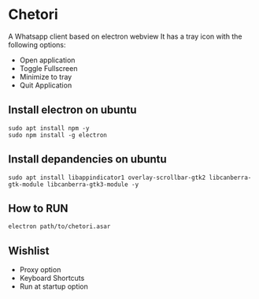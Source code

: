 # Chetori

A Whatsapp client based on electron webview
It has a tray icon with the following options:
- Open application
- Toggle Fullscreen
- Minimize to tray
- Quit Application

## Install electron on ubuntu
```
sudo apt install npm -y
sudo npm install -g electron
```

## Install depandencies on ubuntu
```
sudo apt install libappindicator1 overlay-scrollbar-gtk2 libcanberra-gtk-module libcanberra-gtk3-module -y
```

## How to RUN
```
electron path/to/chetori.asar
```

## Wishlist
- Proxy option
- Keyboard Shortcuts
- Run at startup option
